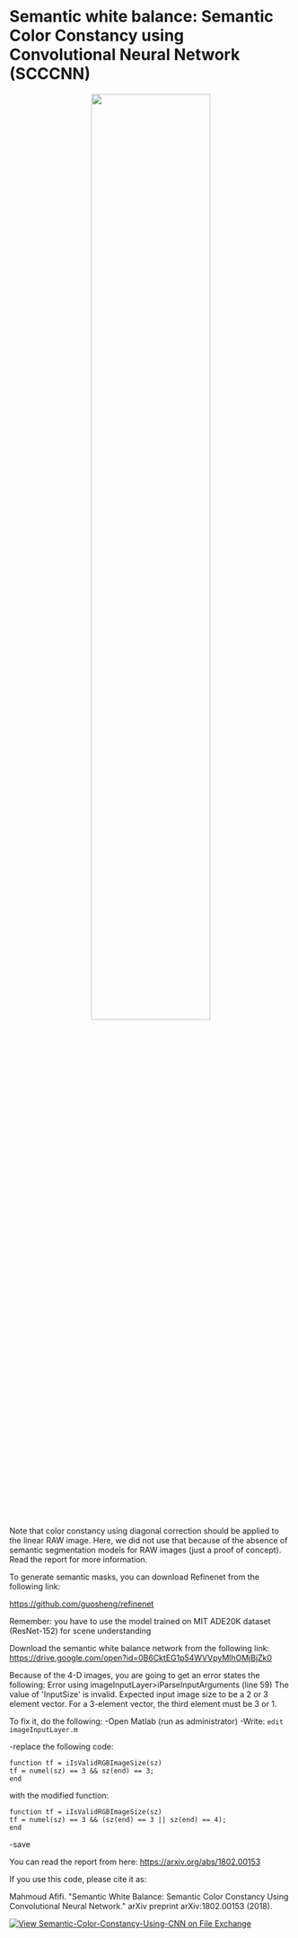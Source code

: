 # Semantic white balance: Semantic Color Constancy using Convolutional Neural Network (SCCCNN)

<p align="center">
  <img src="https://www.mathworks.com/matlabcentral/mlc-downloads/downloads/c869ba7c-7e9f-4a7f-8ea4-90a5bb94953f/33f9c6dc-845c-433d-b251-678bf2190a76/images/screenshot.jpg" width="65%"/>
  </p>


Note that color constancy using diagonal correction should be applied to the linear RAW image. Here, we did not use that because of the absence of semantic segmentation models for RAW images (just a proof of concept). Read the report for more information.

To generate semantic masks, you can download Refinenet from the following link:

https://github.com/guosheng/refinenet

Remember: you have to use the model trained on MIT ADE20K dataset (ResNet-152) for scene understanding

Download the semantic white balance network from the following link:
https://drive.google.com/open?id=0B6CktEG1p54WVVpyMlhOMjBjZk0


Because of the 4-D images, you are going to get an error states the following:
Error using imageInputLayer>iParseInputArguments (line 59)
The value of 'InputSize' is invalid. Expected input image size to be a 2 or 3 element vector. For a 3-element vector, the
third element must be 3 or 1.

To fix it,  do the following:
-Open Matlab  (run as administrator)
-Write:
`edit imageInputLayer.m`

-replace the following code:

```
function tf = iIsValidRGBImageSize(sz)
tf = numel(sz) == 3 && sz(end) == 3;
end
```

with the modified function:

```
function tf = iIsValidRGBImageSize(sz)
tf = numel(sz) == 3 && (sz(end) == 3 || sz(end) == 4);
end
```
-save 


You can read the report from here: https://arxiv.org/abs/1802.00153 

If you use this code, please cite it as: 

Mahmoud Afifi. "Semantic White Balance: Semantic Color Constancy Using Convolutional Neural Network." arXiv preprint arXiv:1802.00153 (2018). 

[![View Semantic-Color-Constancy-Using-CNN on File Exchange](https://www.mathworks.com/matlabcentral/images/matlab-file-exchange.svg)](https://www.mathworks.com/matlabcentral/fileexchange/64839-semantic-color-constancy-using-cnn)
